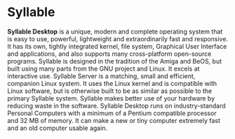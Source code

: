# Syllable

**Syllable Desktop** is a unique, modern and complete operating system that is easy to use, powerful, lightweight and extraordinarily fast and responsive. It has its own, tightly integrated kernel, file system, Graphical User Interface and applications, and also supports many cross-platform open-source programs. Syllable is designed in the tradition of the Amiga and BeOS, but built using many parts from the GNU project and Linux. It excels at interactive use. Syllable Server is a matching, small and efficient, companion Linux system. It uses the Linux kernel and is compatible with Linux software, but is otherwise built to be as similar as possible to the primary Syllable system. Syllable makes better use of your hardware by reducing waste in the software. Syllable Desktop runs on industry-standard Personal Computers with a minimum of a Pentium compatible processor and 32 MB of memory. It can make a new or tiny computer extremely fast and an old computer usable again.
